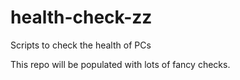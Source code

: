# health-check-zz
Scripts to check the health of PCs

This repo will be populated with lots of fancy checks.
